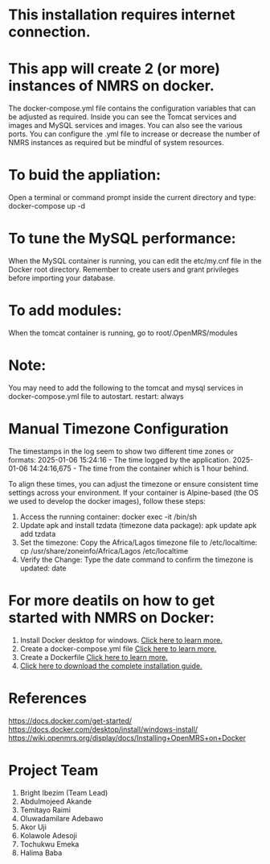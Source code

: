 # This installation requires internet connection.

# This app will create 2 (or more) instances of NMRS on docker.
The docker-compose.yml file contains the configuration variables that can be adjusted as required. Inside you can see the Tomcat services and images and MySQL services and images. You can also see the various ports. You can configure the .yml file to increase or decrease the number of NMRS instances as required but be mindful of system resources.

# To buid the appliation:
Open a terminal or command prompt inside the current directory and type:
docker-compose up -d

# To tune the MySQL performance: 
When the MySQL container is running, you can edit the etc/my.cnf file in the Docker root directory.
Remember to create users and grant privileges before importing your database.

# To add modules:
When the tomcat container is running, go to root/.OpenMRS/modules

# Note: 
You may need to add the following to the tomcat and mysql services in docker-compose.yml file to autostart. 
restart: always

# Manual Timezone Configuration

The timestamps in the log seem to show two different time zones or formats:
2025-01-06 15:24:16 - The time logged by the application.
2025-01-06 14:24:16,675 - The time from the container which is 1 hour behind.

To align these times, you can adjust the timezone or ensure consistent time settings across your environment.
If your container is Alpine-based (the OS we used to develop the docker images), follow these steps:

1. Access the running container:
docker exec -it <container-id> /bin/sh
2. Update apk and install tzdata (timezone data package):
apk update
apk add tzdata
3. Set the timezone:
Copy the Africa/Lagos timezone file to /etc/localtime:
cp /usr/share/zoneinfo/Africa/Lagos /etc/localtime
4. Verify the Change: Type the date command to confirm the timezone is updated:
date

# For more deatils on how to get started with NMRS on Docker:
1. Install Docker desktop for windows. [Click here to learn more.](https://docs.docker.com/desktop/install/windows-install/)
2. Create a docker-compose.yml file [Click here to learn more.](https://github.com/ihvn2020/NMRS-POC-Docker/tree/main/Create%20docker-compose%20yml%20files)
3. Create a Dockerfile [Click here to learn more.](https://github.com/ihvn2020/NMRS-POC-Docker/tree/main/Create%20Dockerfile)
4. [Click here to download the complete installation guide.](https://github.com/ihvn2020/NMRS-POC-Docker/blob/main/NMRS%20INSTALLATION%20USING%20DOCKER%20ON%20WINDOWS.docx)

# References
https://docs.docker.com/get-started/
https://docs.docker.com/desktop/install/windows-install/
https://wiki.openmrs.org/display/docs/Installing+OpenMRS+on+Docker

# Project Team
1. Bright Ibezim (Team Lead)
2. Abdulmojeed Akande
3. Temitayo Raimi
4. Oluwadamilare Adebawo
5. Akor Uji
6. Kolawole Adesoji
7. Tochukwu Emeka
8. Halima Baba
